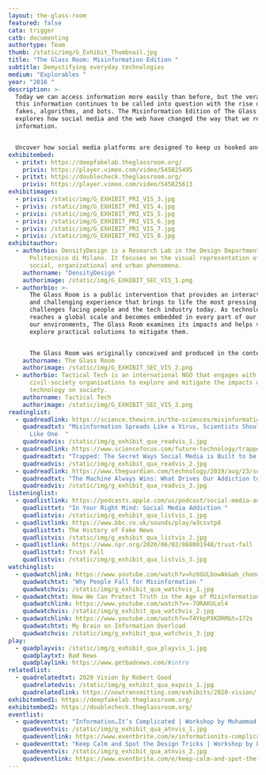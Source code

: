 ```yaml
---
layout: the-glass-room
featured: false
cata: trigger
catb: documenting
authortype: Team
thumb: /static/img/G_Exhibit_Thumbnail.jpg
title: "The Glass Room: Misinformation Edition "
subtitle: Demystifying everyday technologies
medium: "Explorables "
year: "2016 "
description: >-
  Today we can access information more easily than before, but the veracity of
  this information continues to be called into question with the rise of deep
  fakes, algorithms, and bots. The Misinformation Edition of The Glass Room
  explores how social media and the web have changed the way that we react to
  information.


  Uncover how social media platforms are designed to keep us hooked and how they can be used to change our minds. Learn why finding “fake news” is not as easy as it sounds, and how the term “fake news” is as much a problem as the news itself. Dive into the world of deep fakes, which are now so realistic that they are virtually impossible to detect. These apps were created by Density Design; They are part of the project, "**[The Glass Room Misinformation Edition](https://theglassroom.org/misinformation)**", created by Tactical Tech.
exhibitembed:
  - pritxt: https://deepfakelab.theglassroom.org/
    privis: https://player.vimeo.com/video/545825495
  - pritxt: https://doublecheck.theglassroom.org/
    privis: https://player.vimeo.com/video/545825613
exhibitimages:
  - privis: /static/img/G_EXHIBIT_PRI_VIS_3.jpg
  - privis: /static/img/G_EXHIBIT_PRI_VIS_4.jpg
  - privis: /static/img/G_EXHIBIT_PRI_VIS_5.jpg
  - privis: /static/img/G_EXHIBIT_PRI_VIS_6.jpg
  - privis: /static/img/G_EXHIBIT_PRI_VIS_7.jpg
  - privis: /static/img/G_EXHIBIT_PRI_VIS_8.jpg
exhibitauthor:
  - authorbio: DensityDesign is a Research Lab in the Design Department of the
      Politecnico di Milano. It focuses on the visual representation of complex
      social, organizational and urban phenomena.
    authorname: "DensityDesign "
    authorimage: /static/img/G_EXHIBIT_SEC_VIS_1.png
  - authorbio: >-
      The Glass Room is a public intervention that provides an interactive, fun,
      and challenging experience that brings to life the most pressing
      challenges facing people and the tech industry today. As technology
      reaches a global scale and becomes embedded in every part of our lives and
      our environments, The Glass Room examines its impacts and helps visitors
      explore practical solutions to mitigate them.


      The Glass Room was originally conceived and produced in the context of the exhibition Nervous Systems with support from Haus der Kulturen der Welt in the framework of “100 Years of Now”, and is based on an original concept developed by Stephanie Hankey and Marek Tuszynski shown in March-May 2016 at the HKW in Berlin, Germany.
    authorname: The Glass Room
    authorimage: /static/img/G_EXHIBIT_SEC_VIS_2.png
  - authorbio: Tactical Tech is an international NGO that engages with citizens and
      civil-society organisations to explore and mitigate the impacts of
      technology on society.
    authorname: Tactical Tech
    authorimage: /static/img/G_EXHIBIT_SEC_VIS_3.png
readinglist:
  - quadreadlink: https://science.thewire.in/the-sciences/misinformation-online-virality-liberals-conservatives-older-people-epidemiology/
    quadreadtxt: "Misinformation Spreads Like a Virus, Scientists Should Study It
      Like One  "
    quadreadvis: /static/img/g_exhibit_qua_readvis_1.jpg
  - quadreadlink: https://www.sciencefocus.com/future-technology/trapped-the-secret-ways-social-media-is-built-to-be-addictive-and-what-you-can-do-to-fight-back/
    quadreadtxt: "Trapped: The Secret Ways Social Media is Built to be Addictive "
    quadreadvis: /static/img/g_exhibit_qua_readvis_2.jpg
  - quadreadlink: https://www.theguardian.com/technology/2019/aug/23/social-media-addiction-gambling
    quadreadtxt: "The Machine Always Wins: What Drives Our Addiction to Social Media"
    quadreadvis: /static/img/g_exhibit_qua_readvis_3.jpg
listeninglist:
  - quadlistlink: https://podcasts.apple.com/us/podcast/social-media-addiction/id1258539903?i=1000408978370
    quadlisttxt: "In Your Right Mind: Social Media Addiction "
    quadlistvis: /static/img/g_exhibit_qua_listvis_1.jpg
  - quadlistlink: https://www.bbc.co.uk/sounds/play/w3csvtp8
    quadlisttxt: The History of Fake News
    quadlistvis: /static/img/g_exhibit_qua_listvis_2.jpg
  - quadlistlink: https://www.npr.org/2020/06/02/868001948/trust-fall
    quadlisttxt: Trust Fall
    quadlistvis: /static/img/g_exhibit_qua_listvis_3.jpg
watchinglist:
  - quadwatchlink: https://www.youtube.com/watch?v=hz6GULbowAk&ab_channel=TED-Ed
    quadwatchtxt: "Why People Fall for Misinformation "
    quadwatchvis: /static/img/g_exhibit_qua_watchvis_1.jpg
  - quadwatchtxt: How We Can Protect Truth in the Age of Misinformation
    quadwatchlink: https://www.youtube.com/watch?v=-7ORAKULel4
    quadwatchvis: /static/img/g_exhibit_qua_watchvis_2.jpg
  - quadwatchlink: https://www.youtube.com/watch?v=T4YkpPXKDRM&t=172s
    quadwatchtxt: My Brain on Information Overload
    quadwatchvis: /static/img/g_exhibit_qua_watchvis_3.jpg
play:
  - quadplayvis: /static/img/g_exhibit_qua_playvis_1.jpg
    quadplaytxt: Bad News
    quadplaylink: https://www.getbadnews.com/#intro
relatedlist:
  - quadrelatedtxt: 2020 Vision by Robert Good
    quadrelatedvis: /static/img/g_exhibit_qua_expvis_1.jpg
    quadrelatedlink: https://nowtransmitting.com/exhibits/2020-vision/
exhibitembed1: https://deepfakelab.theglassroom.org/
exhibitembed2: https://doublecheck.theglassroom.org/
eventlist:
  - quadeventtxt: "Information…It’s Complicated | Workshop by Muhammad Radwan "
    quadeventvis: /static/img/g_exhibit_qua_atnvis_1.jpg
    quadeventlink: https://www.eventbrite.com/e/informationits-complicated-workshop-registration-145818873175
  - quadeventtxt: "Keep Calm and Spot the Design Tricks | Workshop by Louise Hisayasu "
    quadeventvis: /static/img/g_exhibit_qua_atnvis_2.jpg
    quadeventlink: https://www.eventbrite.com/e/keep-calm-and-spot-the-design-tricks-workshop-registration-148145012721
---
```


